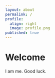 ```yaml
---
layout: about
permalink: /
profile:
  align: right
  image: profile.png
published: true
---
```

# Welcome
I am me. Good luck.